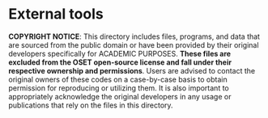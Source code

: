# External tools

**COPYRIGHT NOTICE**: This directory includes files, programs, and data that are sourced from the public domain or have been provided by their original developers specifically for ACADEMIC PURPOSES. **These files are excluded from the OSET open-source license and fall under their respective ownership and permissions**. Users are advised to contact the original owners of these codes on a case-by-case basis to obtain permission for reproducing or utilizing them. It is also important to appropriately acknowledge the original developers in any usage or publications that rely on the files in this directory.

